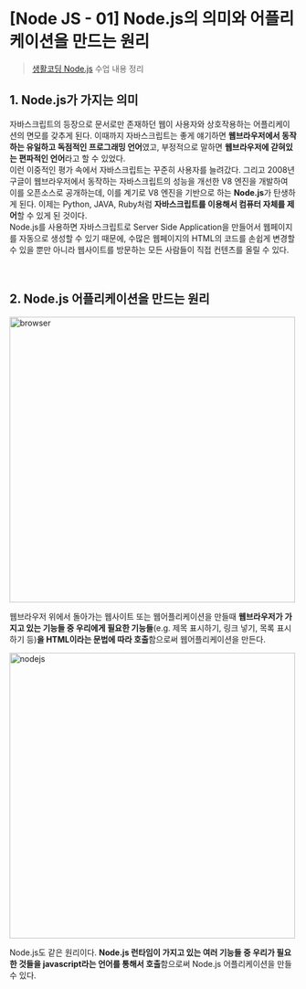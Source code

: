 # [Node JS - 01] Node.js의 의미와 어플리케이션을 만드는 원리

> [생활코딩 Node.js](https://www.youtube.com/playlist?list=PLuHgQVnccGMA9QQX5wqj6ThK7t2tsGxjm) 수업 내용 정리

## 1. Node.js가 가지는 의미

자바스크립트의 등장으로 문서로만 존재하던 웹이 사용자와 상호작용하는 어플리케이션의 면모를 갖추게 된다. 이때까지 자바스크립트는 좋게 얘기하면 **웹브라우저에서 동작하는 유일하고 독점적인 프로그래밍 언어**였고, 부정적으로 말하면 **웹브라우저에 갇혀있는 편파적인 언어**라고 할 수 있었다.  
이런 이중적인 평가 속에서 자바스크립트는 꾸준히 사용자를 늘려갔다. 그리고 2008년 구글이 웹브라우저에서 동작하는 자바스크립트의 성능을 개선한 V8 엔진을 개발하여 이를 오픈소스로 공개하는데, 이를 계기로 V8 엔진을 기반으로 하는 **Node.js**가 탄생하게 된다. 이제는 Python, JAVA, Ruby처럼 **자바스크립트를 이용해서 컴퓨터 자체를 제어**할 수 있게 된 것이다.  
Node.js를 사용하면 자바스크립트로 Server Side Application을 만들어서 웹페이지를 자동으로 생성할 수 있기 때문에, 수많은 웹페이지의 HTML의 코드를 손쉽게 변경할 수 있을 뿐만 아니라 웹사이트를 방문하는 모든 사람들이 직접 컨텐츠를 올릴 수 있다.

<br />

## 2. Node.js 어플리케이션을 만드는 원리

<img src="https://user-images.githubusercontent.com/42695954/64765253-c3422b80-d57e-11e9-96cd-833b77696a60.PNG" alt="browser" width="500"/>

웹브라우저 위에서 돌아가는 웹사이트 또는 웹어플리케이션을 만들때 **웹브라우저가 가지고 있는 기능들 중 우리에게 필요한 기능들**(e.g. 제목 표시하기, 링크 넣기, 목록 표시하기 등)**을 HTML이라는 문법에 따라 호출**함으로써 웹어플리케이션을 만든다.

<img src="https://user-images.githubusercontent.com/42695954/64765275-ce955700-d57e-11e9-844c-4493464f272e.PNG" alt="nodejs" width="500"/>

Node.js도 같은 원리이다. **Node.js 런타임이 가지고 있는 여러 기능들 중 우리가 필요한 것들을 javascript라는 언어를 통해서 호출**함으로써 Node.js 어플리케이션을 만들 수 있다.
